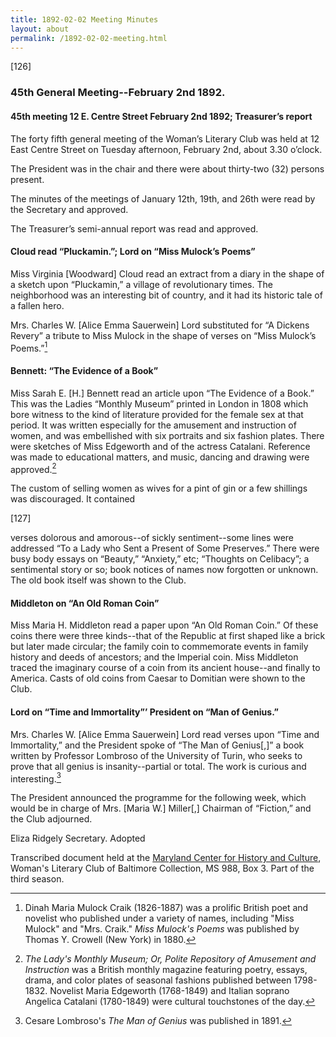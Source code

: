 ```yaml
---
title: 1892-02-02 Meeting Minutes
layout: about
permalink: /1892-02-02-meeting.html
---
```

[126]

### 45th General Meeting--February 2nd 1892.

#### 45th meeting 12 E. Centre Street February 2nd 1892; Treasurer’s report

The forty fifth general meeting of the Woman’s Literary Club was held at 12 East Centre Street on Tuesday afternoon, February 2nd, about 3.30 o’clock.

The President was in the chair and there were about thirty-two (32) persons present.

The minutes of the meetings of January 12th, 19th, and 26th were read by the Secretary and approved.

The Treasurer’s semi-annual report was read and approved.

#### Cloud read “Pluckamin.”; Lord on “Miss Mulock’s Poems”

Miss Virginia [Woodward] Cloud read an extract from a diary in the shape of a sketch upon “Pluckamin,” a village of revolutionary times. The neighborhood was an interesting bit of country, and it had its historic tale of a fallen hero.

Mrs. Charles W. [Alice Emma Sauerwein] Lord substituted for “A Dickens Revery” a tribute to Miss Mulock in the shape of verses on “Miss Mulock’s Poems.”[^Mulock]

[^Mulock]: Dinah Maria Mulock Craik (1826-1887) was a prolific British poet and novelist who published under a variety of names, including "Miss Mulock" and "Mrs. Craik." _Miss Mulock's Poems_ was published by Thomas Y. Crowell (New York) in 1880.

#### Bennett: “The Evidence of a Book”

Miss Sarah E. [H.] Bennett read an article upon “The Evidence of a Book.” This was the Ladies “Monthly Museum” printed in London in 1808 which bore witness to the kind of literature provided for the female sex at that period. It was written especially for the amusement and instruction of women, and was embellished with six portraits and six fashion plates. There were sketches of Miss Edgeworth and of the actress Catalani. Reference was made to educational matters, and music, dancing and drawing were approved.[^Ladies]
[^Ladies]: _The Lady's Monthly Museum; Or, Polite Repository of Amusement and Instruction_ was a British monthly magazine featuring poetry, essays, drama, and color  plates of seasonal fashions published between 1798-1832. Novelist Maria Edgeworth (1768-1849) and Italian soprano Angelica Catalani (1780-1849) were cultural touchstones of the day.

The custom of selling women as wives for a pint of gin or a few shillings was discouraged. It contained

[127]

verses dolorous and amorous--of sickly sentiment--some lines were addressed “To a Lady who Sent a Present of Some Preserves.” There were busy body essays on “Beauty,” “Anxiety,” etc; “Thoughts on Celibacy”; a sentimental story or so; book notices of names now forgotten or unknown. The old book itself was shown to the Club.

#### Middleton on “An Old Roman Coin”

Miss Maria H. Middleton read a paper upon “An Old Roman Coin.” Of these coins there were three kinds--that of the Republic at first shaped like a brick but later made circular; the family coin to commemorate events in family history and deeds of ancestors; and the Imperial coin. Miss Middleton traced the imaginary course of a coin from its ancient house--and finally to America. Casts of old coins from Caesar to Domitian were shown to the Club.

#### Lord on “Time and Immortality”’ President on “Man of Genius.”

Mrs. Charles W. [Alice Emma Sauerwein] Lord read verses upon “Time and Immortality,” and the President spoke of “The Man of Genius[,]” a book written by Professor Lombroso of the University of Turin, who seeks to prove that all genius is insanity--partial or total. The work is curious and interesting.[^Lombroso]
[^Lombroso]: Cesare Lombroso's _The Man of Genius_ was published in 1891.

The President announced the programme for the following week, which would be in charge of Mrs. [Maria W.] Miller[,] Chairman of “Fiction,” and the Club adjourned.

Eliza Ridgely
Secretary.
Adopted

Transcribed document held at the [Maryland Center for History and Culture](http://mdhs.org/), Woman's Literary Club of Baltimore Collection, MS 988, Box 3. Part of the third season.